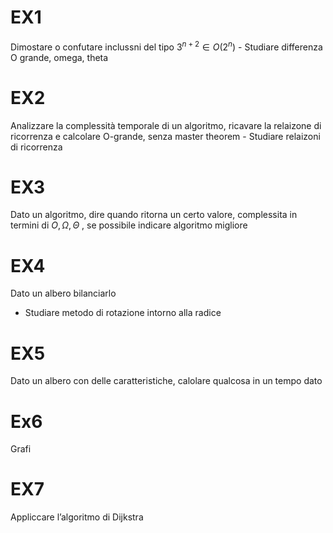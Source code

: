 # EX1
Dimostare o confutare inclussni del tipo $3^{n+2} \in O(2^n)$ 
	- Studiare differenza O grande, omega, theta

# EX2
Analizzare la complessità temporale di un algoritmo, ricavare la relaizone di ricorrenza e calcolare O-grande, senza master theorem
	- Studiare relaizoni di ricorrenza


# EX3
Dato un algoritmo, dire quando ritorna un certo valore, complessita in termini di $O,\Omega,\Theta$ , se possibile indicare algoritmo migliore


# EX4 
Dato un albero bilanciarlo 
- Studiare metodo di rotazione intorno alla radice


# EX5
Dato un albero con delle caratteristiche, calolare qualcosa in un tempo dato

# Ex6
Grafi


# EX7
Appliccare l’algoritmo di Dijkstra